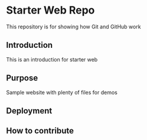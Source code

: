 # Starter Web Repo

This repository is for showing how Git and GitHub work
## Introduction
This is an introduction for starter web

## Purpose

Sample website with plenty of files for demos

## Deployment

## How to contribute